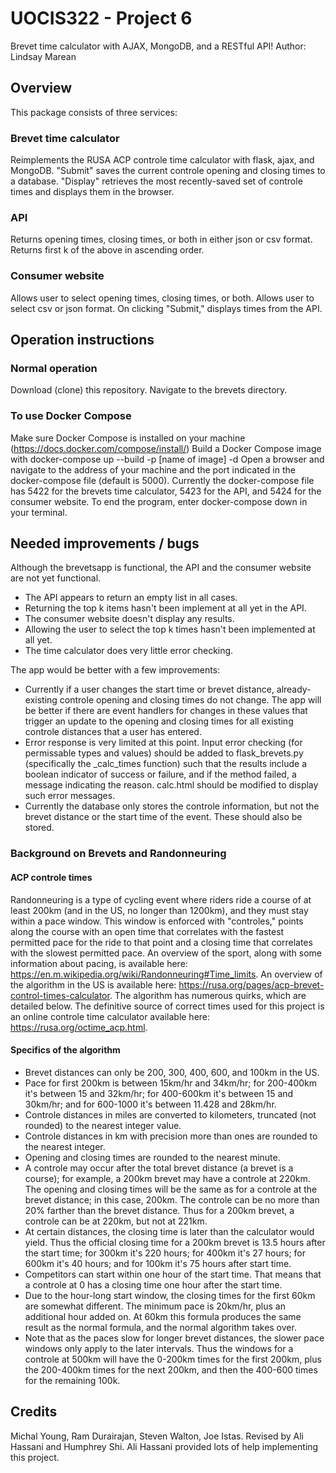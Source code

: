 # UOCIS322 - Project 6 #
Brevet time calculator with AJAX, MongoDB, and a RESTful API!
Author: Lindsay Marean

## Overview

This package consists of three services:

### Brevet time calculator

Reimplements the RUSA ACP controle time calculator with flask, ajax, and MongoDB.
"Submit" saves the current controle opening and closing times to a database.
"Display" retrieves the most recently-saved set of controle times and displays them in the browser.

### API

Returns opening times, closing times, or both in either json or csv format.
Returns first k of the above in ascending order.

### Consumer website

Allows user to select opening times, closing times, or both.
Allows user to select csv or json format.
On clicking "Submit," displays times from the API.


## Operation instructions
### Normal operation
Download (clone) this repository.
Navigate to the brevets directory.
### To use Docker Compose
Make sure Docker Compose is installed on your machine (https://docs.docker.com/compose/install/)
Build a Docker Compose image with docker-compose up --build -p [name of image] -d
Open a browser and navigate to the address of your machine and the port indicated in the docker-compose file (default is 5000). Currently the docker-compose file has 5422 for the brevets time calculator, 5423 for the API, and 5424 for the consumer website.
To end the program, enter docker-compose down in your terminal. 


## Needed improvements / bugs
Although the brevetsapp is functional, the API and the consumer website are not yet functional.
* The API appears to return an empty list in all cases.
* Returning the top k items hasn't been implement at all yet in the API.
* The consumer website doesn't display any results.
* Allowing the user to select the top k times hasn't been implemented at all yet.
* The time calculator does very little error checking.

The app would be better with a few improvements:
* Currently if a user changes the start time or brevet distance, already-existing controle opening and closing times do not change. The app will be better if there are event handlers for changes in these values that trigger an update to the opening and closing times for all existing controle distances that a user has entered.
* Error response is very limited at this point. Input error checking (for permissable types and values) should be added to flask_brevets.py (specifically the _calc_times function) such that the results include a boolean indicator of success or failure, and if the method failed, a message indicating the reason. calc.html should be modified to display such error messages.
* Currently the database only stores the controle information, but not the brevet distance or the start time of the event. These should also be stored.


### Background on Brevets and Randonneuring

#### ACP controle times

Randonneuring is a type of cycling event where riders ride a course of at least 200km (and in the US, no longer than 1200km), and they must stay within a pace window. This window is enforced with "controles," points along the course with an open time that correlates with the fastest permitted pace for the ride to that point and a closing time that correlates with the slowest permitted pace. An overview of the sport, along with some information about pacing, is available here: https://en.m.wikipedia.org/wiki/Randonneuring#Time_limits. An overview of the algorithm in the US is available here: https://rusa.org/pages/acp-brevet-control-times-calculator. The algorithm has numerous quirks, which are detailed below. The definitive source of correct times used for this project is an online controle time calculator available here: https://rusa.org/octime_acp.html.

#### Specifics of the algorithm
* Brevet distances can only be 200, 300, 400, 600, and 100km in the US.
* Pace for first 200km is between 15km/hr and 34km/hr; for 200-400km it's between 15 and 32km/hr; for 400-600km it's between 15 and 30km/hr; and for 600-1000 it's between 11.428 and 28km/hr.
* Controle distances in miles are converted to kilometers, truncated (not rounded) to the nearest integer value.
* Controle distances in km with precision more than ones are rounded to the nearest integer.
* Opening and closing times are rounded to the nearest minute.
* A controle may occur after the total brevet distance (a brevet is a course); for example, a 200km brevet may have a controle at 220km. The opening and closing times will be the same as for a controle at the brevet distance; in this case, 200km. The controle can be no more than 20% farther than the brevet distance. Thus for a 200km brevet, a controle can be at 220km, but not at 221km.
* At certain distances, the closing time is later than the calculator would yield. Thus the official closing time for a 200km brevet is 13.5 hours after the start time; for 300km it's 220 hours; for 400km it's 27 hours; for 600km it's 40 hours; and for 100km it's 75 hours after start time.
* Competitors can start within one hour of the start time. That means that a controle at 0 has a closing time one hour after the start time. 
* Due to the hour-long start window, the closing times for the first 60km are somewhat different. The minimum pace is 20km/hr, plus an additional hour added on. At 60km this formula produces the same result as the normal formula, and the normal algorithm takes over.
* Note that as the paces slow for longer brevet distances, the slower pace windows only apply to the later intervals. Thus the windows for a controle at 500km will have the 0-200km times for the first 200km, plus the 200-400km times for the next 200km, and then the 400-600 times for the remaining 100k.


## Credits

Michal Young, Ram Durairajan, Steven Walton, Joe Istas.
Revised by Ali Hassani and Humphrey Shi.
Ali Hassani provided lots of help implementing this project.